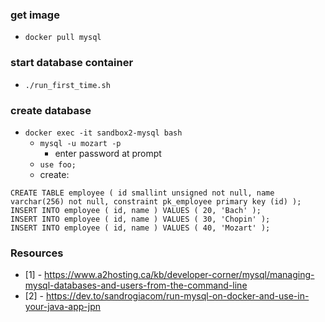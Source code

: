 
### get image

* `docker pull mysql`

### start database container

* `./run_first_time.sh`

### create database

* `docker exec -it sandbox2-mysql bash`
    - `mysql -u mozart -p`
        - enter password at prompt
    - `use foo;`
    - create:
```
CREATE TABLE employee ( id smallint unsigned not null, name varchar(256) not null, constraint pk_employee primary key (id) );
INSERT INTO employee ( id, name ) VALUES ( 20, 'Bach' );
INSERT INTO employee ( id, name ) VALUES ( 30, 'Chopin' );
INSERT INTO employee ( id, name ) VALUES ( 40, 'Mozart' );
```

### Resources

* [1] - https://www.a2hosting.ca/kb/developer-corner/mysql/managing-mysql-databases-and-users-from-the-command-line
* [2] - https://dev.to/sandrogiacom/run-mysql-on-docker-and-use-in-your-java-app-jpn
